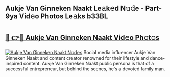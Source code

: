 ## Aukje Van Ginneken Naakt Le𝚊k𝚎d N𝚞𝚍e - Part-9ya Vid𝚎o Photos Le𝚊ks b33BL

# <h2><a href="http://fb11s0w.evod.top/?m=Aukje+Van+Ginneken+Naakt">🔗 👉🔴 Aukje Van Ginneken Naakt Vid𝚎o Ph𝚘t𝚘s</a></h2>

[![Aukje Van Ginneken Naakt N𝚞d𝚎s](https://i.imgur.com/8V9OHl7.gif)](http://fb11s0w.evod.top/?m=Aukje+Van+Ginneken+Naakt)
Social media influencer Aukje Van Ginneken Naakt and content creator renowned for their lifestyle and dance-inspired content. Aukje Van Ginneken Naakt public persona is that of a successful entrepreneur, but behind the scenes, he's a devoted family man. 
